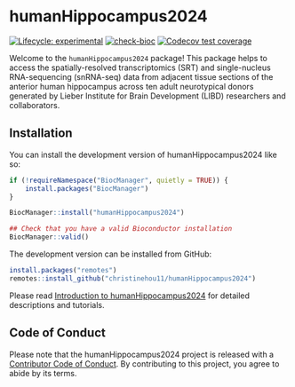 # humanHippocampus2024

<!-- badges: start -->

[![Lifecycle: experimental](https://img.shields.io/badge/lifecycle-experimental-orange.svg)](https://lifecycle.r-lib.org/articles/stages.html#experimental) [![check-bioc](https://github.com/christinehou11/humanHippocampus2024/actions/workflows/check-bioc.yml/badge.svg)](https://github.com/christinehou11/humanHippocampus2024/actions/workflows/check-bioc.yml) [![Codecov test coverage](https://codecov.io/gh/christinehou11/humanHippocampus2024/graph/badge.svg)](https://app.codecov.io/gh/christinehou11/humanHippocampus2024)

<!-- badges: end -->

Welcome to the `humanHippocampus2024` package! This package helps to access the spatially-resolved transcriptomics (SRT) and single-nucleus RNA-sequencing (snRNA-seq) data from adjacent tissue sections of the anterior human hippocampus across ten adult neurotypical donors generated by Lieber Institute for Brain Development (LIBD) researchers and collaborators.

## Installation

You can install the development version of humanHippocampus2024 like so:

``` r
if (!requireNamespace("BiocManager", quietly = TRUE)) {
    install.packages("BiocManager")
}

BiocManager::install("humanHippocampus2024")

## Check that you have a valid Bioconductor installation
BiocManager::valid()
```

The development version can be installed from GitHub:

``` r
install.packages("remotes")
remotes::install_github("christinehou11/humanHippocampus2024")
```

Please read [Introduction to humanHippocampus2024](https://christinehou11.github.io/humanHippocampus2024/articles/humanHippocampus2024.html) for detailed descriptions and tutorials.

## Code of Conduct

Please note that the humanHippocampus2024 project is released with a [Contributor Code of Conduct](https://contributor-covenant.org/version/2/1/CODE_OF_CONDUCT.html). By contributing to this project, you agree to abide by its terms.
